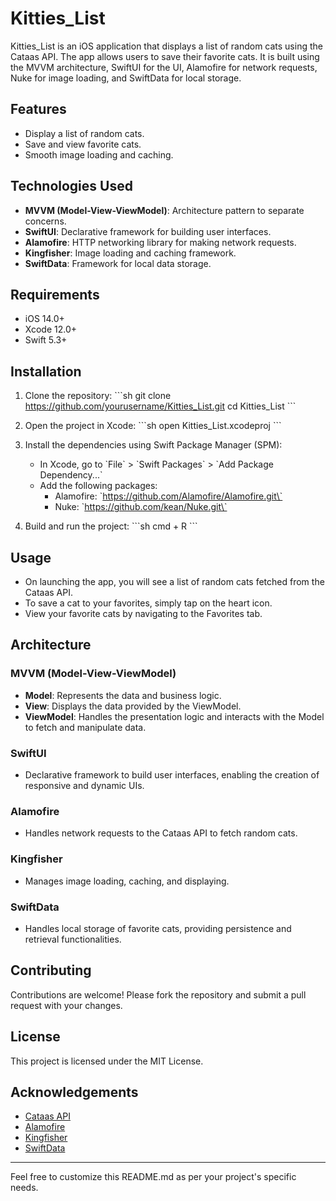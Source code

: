 
# Kitties_List

Kitties_List is an iOS application that displays a list of random cats using the Cataas API. The app allows users to save their favorite cats. It is built using the MVVM architecture, SwiftUI for the UI, Alamofire for network requests, Nuke for image loading, and SwiftData for local storage.

## Features

- Display a list of random cats.
- Save and view favorite cats.
- Smooth image loading and caching.

## Technologies Used

- **MVVM (Model-View-ViewModel)**: Architecture pattern to separate concerns.
- **SwiftUI**: Declarative framework for building user interfaces.
- **Alamofire**: HTTP networking library for making network requests.
- **Kingfisher**: Image loading and caching framework.
- **SwiftData**: Framework for local data storage.

## Requirements

- iOS 14.0+
- Xcode 12.0+
- Swift 5.3+

## Installation

1. Clone the repository:
   \`\`\`sh
   git clone https://github.com/yourusername/Kitties_List.git
   cd Kitties_List
   \`\`\`

2. Open the project in Xcode:
   \`\`\`sh
   open Kitties_List.xcodeproj
   \`\`\`

3. Install the dependencies using Swift Package Manager (SPM):
   - In Xcode, go to \`File\` > \`Swift Packages\` > \`Add Package Dependency...\`
   - Add the following packages:
     - Alamofire: \`https://github.com/Alamofire/Alamofire.git\`
     - Nuke: \`https://github.com/kean/Nuke.git\`

4. Build and run the project:
   \`\`\`sh
   cmd + R
   \`\`\`

## Usage

- On launching the app, you will see a list of random cats fetched from the Cataas API.
- To save a cat to your favorites, simply tap on the heart icon.
- View your favorite cats by navigating to the Favorites tab.

## Architecture

### MVVM (Model-View-ViewModel)

- **Model**: Represents the data and business logic.
- **View**: Displays the data provided by the ViewModel.
- **ViewModel**: Handles the presentation logic and interacts with the Model to fetch and manipulate data.

### SwiftUI

- Declarative framework to build user interfaces, enabling the creation of responsive and dynamic UIs.

### Alamofire

- Handles network requests to the Cataas API to fetch random cats.

### Kingfisher

- Manages image loading, caching, and displaying.

### SwiftData

- Handles local storage of favorite cats, providing persistence and retrieval functionalities.

## Contributing

Contributions are welcome! Please fork the repository and submit a pull request with your changes.

## License

This project is licensed under the MIT License.

## Acknowledgements

- [Cataas API](https://cataas.com/#/)
- [Alamofire](https://github.com/Alamofire/Alamofire)
- [Kingfisher](https://github.com/onevcat/Kingfisher)
- [SwiftData](https://developer.apple.com/documentation/coredata)

---

Feel free to customize this README.md as per your project's specific needs.
